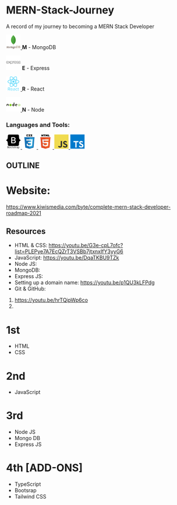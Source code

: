 # MERN-Stack-Journey
A record of my journey to becoming a MERN Stack Developer


<a href="https://www.mongodb.com/" target="_blank" rel="noreferrer"> <img src="https://raw.githubusercontent.com/devicons/devicon/master/icons/mongodb/mongodb-original-wordmark.svg" alt="mongodb" width="40" height="40"/>  </a> **M** - MongoDB

<img src="https://raw.githubusercontent.com/devicons/devicon/master/icons/express/express-original-wordmark.svg" alt="express" width="40" height="40"/> </a> **E** - Express

<a href="https://reactjs.org/" target="_blank" rel="noreferrer"> <img src="https://raw.githubusercontent.com/devicons/devicon/master/icons/react/react-original-wordmark.svg" alt="react" width="40" height="40"/> </a> **R** - React

<a href="https://nodejs.org" target="_blank" rel="noreferrer"> <img src="https://raw.githubusercontent.com/devicons/devicon/master/icons/nodejs/nodejs-original-wordmark.svg" alt="nodejs" width="40" height="40"/> </a> **N** - Node

 
 
 <h3 align="left">Languages and Tools:</h3>
<p align="left"> <a href="https://getbootstrap.com" target="_blank" rel="noreferrer"> <img src="https://raw.githubusercontent.com/devicons/devicon/master/icons/bootstrap/bootstrap-plain-wordmark.svg" alt="bootstrap" width="40" height="40"/> </a> <a href="https://www.w3schools.com/css/" target="_blank" rel="noreferrer"> <img src="https://raw.githubusercontent.com/devicons/devicon/master/icons/css3/css3-original-wordmark.svg" alt="css3" width="40" height="40"/> </a> <a href="https://www.w3.org/html/" target="_blank" rel="noreferrer"> <img src="https://raw.githubusercontent.com/devicons/devicon/master/icons/html5/html5-original-wordmark.svg" alt="html5" width="40" height="40"/> </a> <a href="https://developer.mozilla.org/en-US/docs/Web/JavaScript" target="_blank" rel="noreferrer"> <img src="https://raw.githubusercontent.com/devicons/devicon/master/icons/javascript/javascript-original.svg" alt="javascript" width="40" height="40"/> </a> <a href="https://www.typescriptlang.org/" target="_blank" rel="noreferrer"> <img src="https://raw.githubusercontent.com/devicons/devicon/master/icons/typescript/typescript-original.svg" alt="typescript" width="40" height="40"/> </a> </p>


## OUTLINE
# Website:
https://www.kiwismedia.com/byte/complete-mern-stack-developer-roadmap-2021

## Resources
- HTML & CSS: https://youtu.be/G3e-cpL7ofc?list=PLEPye7A7EcQZrT3VSBb7jtxnxIfY3yyG6
- JavaScript: https://youtu.be/DqaTKBU9TZk
- Node JS:
- MongoDB:
- Express JS:
- Setting up a domain name: https://youtu.be/p1QU3kLFPdg
- Git & GitHub:
 1. https://youtu.be/hrTQipWp6co
 2. 

# 1st 
- HTML
- CSS
# 2nd
- JavaScript
# 3rd 
- Node JS
- Mongo DB
- Express JS
# 4th [ADD-ONS]
- TypeScript
- Bootsrap
- Tailwind CSS

